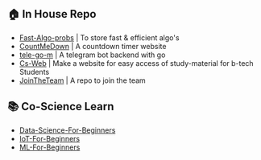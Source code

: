 
## 🏠 In House Repo

- [Fast-Algo-probs](https://github.com/Co-Science/Fast-Algo-probs) | To store fast & efficient algo's
- [CountMeDown](https://github.com/Co-Science/CountMeDown)         | A countdown timer website
- [tele-go-m](https://github.com/Co-Science/tele-go-m)             | A telegram bot backend with go
- [Cs-Web](https://github.com/Co-Science/Cs-Web)                   | Make a website for easy access of study-material for b-tech Students
- [JoinTheTeam](https://github.com/Co-Science/JoinTheTeam)         | A repo to join the team

## 📚 Co-Science Learn

- [Data-Science-For-Beginners](https://github.com/Co-Science/Data-Science-For-Beginners)
- [IoT-For-Beginners](https://github.com/Co-Science/IoT-For-Beginners)
- [ML-For-Beginners](https://github.com/Co-Science/ML-For-Beginners)
